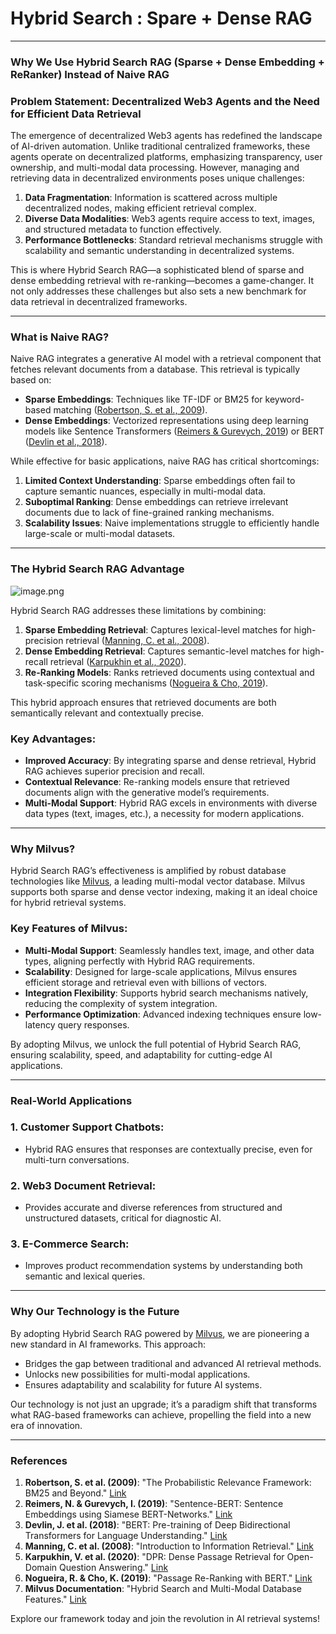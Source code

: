 # Hybrid Search : Spare + Dense RAG

---

### Why We Use Hybrid Search RAG (Sparse + Dense Embedding + ReRanker) Instead of Naive RAG

### Problem Statement: Decentralized Web3 Agents and the Need for Efficient Data Retrieval

The emergence of decentralized Web3 agents has redefined the landscape of AI-driven automation. Unlike traditional centralized frameworks, these agents operate on decentralized platforms, emphasizing transparency, user ownership, and multi-modal data processing. However, managing and retrieving data in decentralized environments poses unique challenges:

1. **Data Fragmentation**: Information is scattered across multiple decentralized nodes, making efficient retrieval complex.
2. **Diverse Data Modalities**: Web3 agents require access to text, images, and structured metadata to function effectively.
3. **Performance Bottlenecks**: Standard retrieval mechanisms struggle with scalability and semantic understanding in decentralized systems.

This is where Hybrid Search RAG—a sophisticated blend of sparse and dense embedding retrieval with re-ranking—becomes a game-changer. It not only addresses these challenges but also sets a new benchmark for data retrieval in decentralized frameworks.

---

### What is Naive RAG?

Naive RAG integrates a generative AI model with a retrieval component that fetches relevant documents from a database. This retrieval is typically based on:

- **Sparse Embeddings**: Techniques like TF-IDF or BM25 for keyword-based matching ([Robertson, S. et al., 2009](https://dl.acm.org/doi/10.1145/1502650.1502651)).
- **Dense Embeddings**: Vectorized representations using deep learning models like Sentence Transformers ([Reimers & Gurevych, 2019](https://arxiv.org/abs/1908.10084)) or BERT ([Devlin et al., 2018](https://arxiv.org/abs/1810.04805)).

While effective for basic applications, naive RAG has critical shortcomings:

1. **Limited Context Understanding**: Sparse embeddings often fail to capture semantic nuances, especially in multi-modal data.
2. **Suboptimal Ranking**: Dense embeddings can retrieve irrelevant documents due to lack of fine-grained ranking mechanisms.
3. **Scalability Issues**: Naive implementations struggle to efficiently handle large-scale or multi-modal datasets.

---

### The Hybrid Search RAG Advantage

![image.png](/img/docs/users/our-insight/hybrid-search/1-img.png)

Hybrid Search RAG addresses these limitations by combining:

1. **Sparse Embedding Retrieval**: Captures lexical-level matches for high-precision retrieval ([Manning, C. et al., 2008](https://nlp.stanford.edu/IR-book/)).
2. **Dense Embedding Retrieval**: Captures semantic-level matches for high-recall retrieval ([Karpukhin et al., 2020](https://arxiv.org/abs/2004.04906)).
3. **Re-Ranking Models**: Ranks retrieved documents using contextual and task-specific scoring mechanisms ([Nogueira & Cho, 2019](https://arxiv.org/abs/1901.04085)).

This hybrid approach ensures that retrieved documents are both semantically relevant and contextually precise.

### Key Advantages:

- **Improved Accuracy**: By integrating sparse and dense retrieval, Hybrid RAG achieves superior precision and recall.
- **Contextual Relevance**: Re-ranking models ensure that retrieved documents align with the generative model’s requirements.
- **Multi-Modal Support**: Hybrid RAG excels in environments with diverse data types (text, images, etc.), a necessity for modern applications.

---

### Why Milvus?

Hybrid Search RAG’s effectiveness is amplified by robust database technologies like [Milvus](https://milvus.io/), a leading multi-modal vector database. Milvus supports both sparse and dense vector indexing, making it an ideal choice for hybrid retrieval systems.

### Key Features of Milvus:

- **Multi-Modal Support**: Seamlessly handles text, image, and other data types, aligning perfectly with Hybrid RAG requirements.
- **Scalability**: Designed for large-scale applications, Milvus ensures efficient storage and retrieval even with billions of vectors.
- **Integration Flexibility**: Supports hybrid search mechanisms natively, reducing the complexity of system integration.
- **Performance Optimization**: Advanced indexing techniques ensure low-latency query responses.

By adopting Milvus, we unlock the full potential of Hybrid Search RAG, ensuring scalability, speed, and adaptability for cutting-edge AI applications.

---

### Real-World Applications

### 1. **Customer Support Chatbots**:

- Hybrid RAG ensures that responses are contextually precise, even for multi-turn conversations.

### 2. Web3 **Document Retrieval**:

- Provides accurate and diverse references from structured and unstructured datasets, critical for diagnostic AI.

### 3. **E-Commerce Search**:

- Improves product recommendation systems by understanding both semantic and lexical queries.

---

### Why Our Technology is the Future

By adopting Hybrid Search RAG powered by [Milvus](https://milvus.io/), we are pioneering a new standard in AI frameworks. This approach:

- Bridges the gap between traditional and advanced AI retrieval methods.
- Unlocks new possibilities for multi-modal applications.
- Ensures adaptability and scalability for future AI systems.

Our technology is not just an upgrade; it’s a paradigm shift that transforms what RAG-based frameworks can achieve, propelling the field into a new era of innovation.

---

### References

1. **Robertson, S. et al. (2009)**: "The Probabilistic Relevance Framework: BM25 and Beyond." [Link](https://dl.acm.org/doi/10.1145/1502650.1502651)
2. **Reimers, N. & Gurevych, I. (2019)**: "Sentence-BERT: Sentence Embeddings using Siamese BERT-Networks." [Link](https://arxiv.org/abs/1908.10084)
3. **Devlin, J. et al. (2018)**: "BERT: Pre-training of Deep Bidirectional Transformers for Language Understanding." [Link](https://arxiv.org/abs/1810.04805)
4. **Manning, C. et al. (2008)**: "Introduction to Information Retrieval." [Link](https://nlp.stanford.edu/IR-book/)
5. **Karpukhin, V. et al. (2020)**: "DPR: Dense Passage Retrieval for Open-Domain Question Answering." [Link](https://arxiv.org/abs/2004.04906)
6. **Nogueira, R. & Cho, K. (2019)**: "Passage Re-Ranking with BERT." [Link](https://arxiv.org/abs/1901.04085)
7. **Milvus Documentation**: "Hybrid Search and Multi-Modal Database Features." [Link](https://milvus.io/docs)

Explore our framework today and join the revolution in AI retrieval systems!